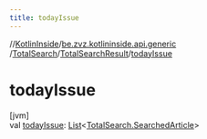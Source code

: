 ```yaml
---
title: todayIssue
---
```

//[KotlinInside](../../../../index.html)/[be.zvz.kotlininside.api.generic](../../index.html)
/[TotalSearch](../index.html)/[TotalSearchResult](index.html)/[todayIssue](today-issue.html)

# todayIssue

[jvm]\
val [todayIssue](today-issue.html): [List](https://kotlinlang.org/api/latest/jvm/stdlib/kotlin.collections/-list/index.html)<[TotalSearch.SearchedArticle](
../-searched-article/index.html)>




